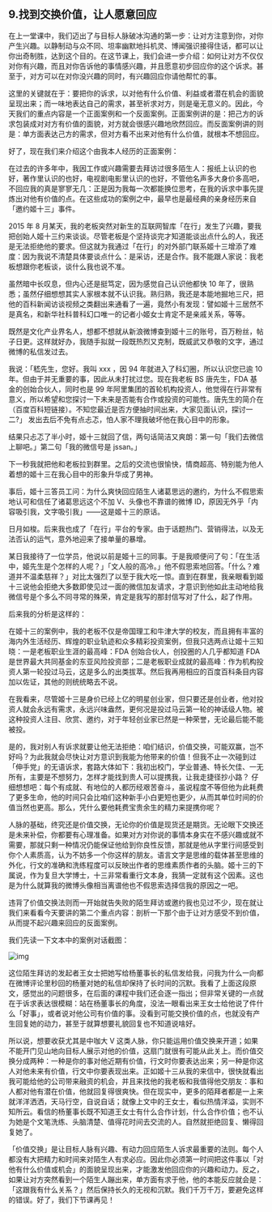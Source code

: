 ## 9.找到交换价值，让人愿意回应
在上一堂课中，我们迈出了与目标人脉破冰沟通的第一步：让对方注意到你，对你产生兴趣。以静制动与众不同、坦率幽默地抖机灵、博闻强识接得住话，都可以让你出奇制胜，达到这个目的。在这节课上，我们会进一步介绍：如何让对方不仅仅对你有兴趣，而且对你告诉他的事情感兴趣，并且愿意初步回应你的这个诉求。甚至于，对方可以在对你没兴趣的同时，有兴趣回应你请他帮忙的事。


这里的关键就在于：要把你的诉求，以对他有什么价值、利益或者潜在机会的面貌呈现出来；而一味地表达自己的需求，甚至祈求对方，则是毫无意义的。因此，今天我们的重点内容是一个正面案例和一个反面案例。正面案例讲的是：把己方的诉求包装成对对方有价值的面貌，对方就会很感兴趣地欣然回应。而反面案例讲的则是：单方面表达己方的需求，但对方看不出来对他有什么价值，就根本不想回应。


好了，现在我们来介绍这个由我本人经历的正面案例：


在过去的许多年中，我因工作或兴趣需要去拜访过很多陌生人：报纸上认识的也好，著作里认识的也好，电视剧电影里认识的也好，不管他名声多大身价多高吧，不回应我的真是寥寥无几：正是因为我每一次都能换位思考，在我的诉求中事先提炼出对他有价值的点。在这些成功的案例之中，最早也是最经典的亲身经历来自「邀约姬十三」事件。


2015 年 8 月某天，我的老板突然对新生的互联网智库「在行」发生了兴趣，要我把创始人姬十三约来谈谈。尽管老板是个坚持谈完才知道能谈出点什么的人，我还是无法拒绝他的要求。但这就为我通过「在行」的对外部门联系姬十三增添了难度：因为我说不清楚具体要谈点什么：是采访，还是合作。我不能跟人家说：我老板想跟你老板谈，谈什么我也说不准。


虽然暗中长叹息，但内心还是挺笃定，因为感觉自己认识他都快 10 年了，很熟悉；虽然仔细想想其实人家根本就不认识我。熟归熟，我还是本能地掘地三尺，把他的百科新闻访谈视频之类翻出来通看了一遍，竟然小有发现：譬如姬十三居然不是真名，和新华社科普科幻口唯一的记者小姬女士肯定不是亲戚关系，等等。


既然是文化产业界名人，想都不想就从新浪微博查到姬十三的账号，百万粉丝，帖子日更。这样就好办，我随手拟就一段既热烈又克制，既威武又恭敬的文字，通过微博的私信发过去。


我说：「嵇先生，您好。我叫 xxx ，因 94 年就进入了科幻圈，所以认识您已逾 10 年。但由于并无重要的事，因此从未打扰过您。现在我老板 BS 唐先生，FDA 基金的创始合伙人，同时也是 99 年阿里集团的首轮机构投资人，他觉得在行非常有意义，所以希望和您探讨一下未来是否能有合作或投资的可能性。唐先生的简介在（百度百科短链接）。不知您最近是否方便抽时间出来，大家见面认识，探讨一二?」 发出去后不免有点忐忑，怕人家不理我破坏他在我心目中的形象。


结果只忐忑了半小时，姬十三就回了信，两句话简洁又爽朗：第一句「我们去微信上聊吧。」第二句「我的微信号是 jssan。」


下一秒我就把他和老板拉到群里。之后的交流也很愉快，情商超高、特别能为他人着想的姬十三在我心目中的形象升华成了男神。


事后，姬十三答员工问：为什么爽快回应陌生人诸葛思远的邀约，为什么不假思索地认可和信任了诸葛思远这个不加 V、头像也不靠谱的微博 ID，原因无外乎「内容吸引我，文字吸引我」——这是姬十三的原话。


日月如梭。后来我也成了「在行」平台的专家。由于话题热门、营销得法，以及无法否认的运气，意外地迎来了接单量的暴增。


某日我接待了一位学员，他说以前是姬十三的同事。于是我顺便问了句：「在生活中，姬先生是个怎样的人呢？」「文人般的高冷。」他不假思索地回答。「什么？难道并不温柔慈祥？」对比太强烈了以至于我大吃一惊。直到在群里，我亲眼看到姬十三说他会拒绝大多数即使见过一面的微信加友请求，才意识到他如此主动地给我微信号是个多么不同寻常的殊荣，肯定是我写的那封信写对了什么，起了作用。


后来我的分析是这样的：


在姬十三的案例中，我的老板不仅是帝国理工和牛津大学的校友，而且拥有丰富的海内外生活经历、辉煌的职业轨迹和众多精彩投资案例，但我只选两点让姬十三知晓：一是老板职业生涯的最高峰：FDA 创始合伙人，创投圈的人几乎都知道 FDA 是世界最大共同基金的东亚风险投资部；二是老板职业成就的最高峰：作为机构投资人第一轮投过马云，这是多么的出类拔萃。然后我再用相应的百度百科条目内容加以佐证，其他的则统统略去不说。


在我看来，尽管姬十三是身价已经上亿的明星创业家，但只要还是创业者，他对投资人就会永远有需求，永远兴味盎然，更何况是投过马云第一轮的神话级人物。被这种投资人注目、欣赏、邀约，对于年轻创业家已然是一种荣誉，无论最后能不能被投。


是的，我对别人有诉求就要让他无法拒绝：咱们结识，价值交换，可能双赢，岂不好吗？为此我就会尽快让对方意识到我能为他带来的价值！但我不止一次碰到过「伸手党」的无语诉求，套路大体如下：我初出校门，学业普通、特长欠佳、一无所有，主要是不想努力，怎样才能找到贵人可以提携我，让我走捷径抄小路？ 仔细想想吧：每个有成就、有地位的人都历经艰苦奋斗，虽说程度不等但他为此耗费了更多生命，他的时间只会比咱们这种新手小白更短也更少，从而其单位时间的价值当然也更高。那么，凭什么要他耗费宝贵余生的精力来提携你呢？


人脉的基础，终究还是价值交换，无论你的价值是现货还是期货。无论眼下交换还是未来补偿，你都要有心理准备。如果对方对你说的事情本身实在不感兴趣或就不需要，那就只剩一种情况仍能保证他给到你良性反馈，那就是他从字里行间感受到你个人素质高，认为不妨多一个你这样的朋友。语言文字是思维的载体甚至思维的外化，行文的准确和洗练程度可以反映出作者的思维素质作者的头脑。姬十三的下属说，作为复旦大学博士，十三非常看重行文本身，我猜一定就有这个因素。这也是为什么就算我的微博头像相当离谱他也不假思索选择信我的原因之一吧。


违背了价值交换法则而一开始就告失败的陌生拜访或邀约我也见过不少，现在就让我们来看看今天要讲的第二个重点内容：剖析一下那个由于让对方感受不到价值，从而提不起兴趣来回应的反面案例。


我们先读一下文本中的案例对话截图：


![img](https://pic4.zhimg.com/v2-7444dc9b9b8b91a7efdded773d55693c.webp)

这位陌生拜访的发起者王女士把她写给杨董事长的私信发给我，问我为什么一向都在微博评论里秒回的杨董对她的私信却保持了长时间的沉默。我看了上面这段原文，感觉出的问题很多，在后面的课程中我们还会逐一指出；但非常关键的一点就在于诉求表达很模糊：站在杨董事长的角度，没法一眼看出来王女士给他说了件什么「好事」，或者说对他公司有价值的事。没看到可能交换价值的点，也就没有产生回复她的动力，甚至于就算想要礼貌回复也不知道说啥好。


所以说，想要收获尤其是中咖大 V 这类人脉，你只能运用价值交换来开道；如果不能开门见山地向目标人展示对他的价值，这扇门就很有可能从此关上。而价值交换分成两种：一种是你的事对他近期有价值，行文时你要表达出来；另一种是你这人对他未来有价值，行文中你要表现出来。正如姬十三从我的来信中，很快就看出我可能给他的公司带来融资的机会，并且来找他的我老板和我值得他交朋友：事和人都对他有潜在价值，他就回复得很爽快。但在现实中，更多的陌拜者都是一上来就洋洋洒洒，天马行空，自说自话；就像上文中的王女士，看似热情洋溢，实则不知所云。看信的杨董事长既不知道王女士有什么合作计划，什么合作价值；也不认为她是个文笔洗练、头脑清楚、值得花时间去交流的人。自然就拒绝回复、懒得回复她了。


「价值交换」是让目标人脉有兴趣、有动力回应陌生人诉求最重要的法则。每个人都没有大把精力和时间来对陌生人有求必应。因此你必须第一时间把这件事以「对他有什么价值或机会」的面貌呈现出来，才能激发他回应你的兴趣和动力。反之，如果让对方突然看到一个陌生人蹦出来，单方面有求于他，他的本能反应就会是：「这跟我有什么关系？」然后保持长久的无视和沉默。我们千万千万，要避免这样的错误。好了，我们下节课再见！

